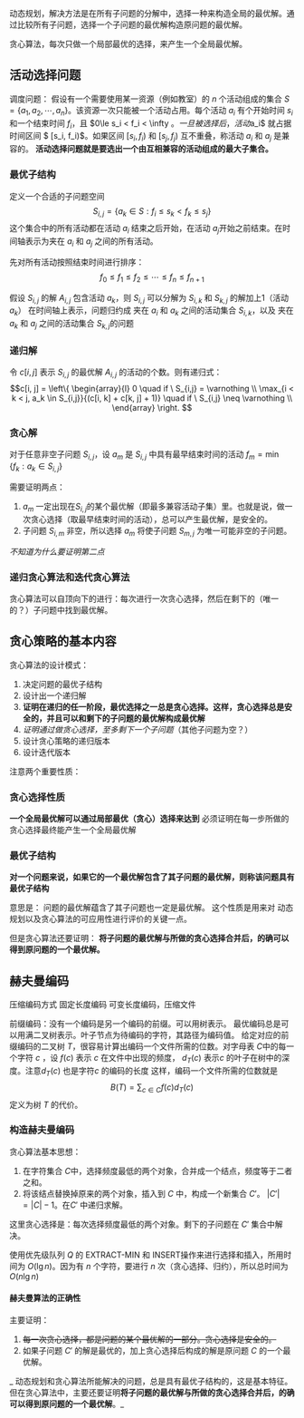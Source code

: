 动态规划，解决方法是在所有子问题的分解中，选择一种来构造全局的最优解。通过比较所有子问题，选择一个子问题的最优解构造原问题的最优解。

贪心算法，每次只做一个局部最优的选择，来产生一个全局最优解。

## 活动选择问题

调度问题： 假设有一个需要使用某一资源（例如教室）的 $n$ 个活动组成的集合 $S = \{a_1, a_2, \cdots, a_n\}$。该资源一次只能被一个活动占用。每个活动 $a_i$ 有个开始时间 $s_i$ 和一个结束时间 $f_i$，且 $0\le s_i < f_i < \infty $。一旦被选择后，活动$a_i$ 就占据时间区间 $ [s_i, f_i)$。如果区间 $[s_i, f_i)$ 和 $[s_j, f_j)$ 互不重叠，称活动 $a_i$ 和 $a_j$ 是兼容的。
**活动选择问题就是要选出一个由互相兼容的活动组成的最大子集合。**

### 最优子结构
定义一个合适的子问题空间 $$ S_{i,j} = \{a_k \in S: f_i \le s_k < f_k \le s_j\}$$
这个集合中的所有活动都在活动 $a_i$ 结束之后开始，在活动 $a_j$开始之前结束。在时间轴表示为夹在 $a_i$ 和 $a_j$ 之间的所有活动。

先对所有活动按照结束时间进行排序：
$$f_0 \le f_1 \le f_2 \le \cdots \le f_n \le f_{n+1}$$

假设 $S_{i,j}$ 的解 $A_{i,j}$ 包含活动 $a_k$，则 $S_{i, j}$ 可以分解为 $S_{i, k}$ 和 $S_{k,j}$ 的解加上1（活动$a_k$）
在时间轴上表示，问题归约成 夹在 $a_i$ 和 $a_k$ 之间的活动集合 $S_{i, k}$，以及 夹在 $a_k$ 和 $a_j$ 之间的活动集合 $S_{k, j}$的问题

### 递归解
令 $c[i,j]$ 表示 $S_{i,j}$ 的最优解 $A_{i,j}$ 的活动的个数。则有递归式：
$$c[i, j] = \left\{
\begin{array}{l}
0 \quad if \ S_{i,j} = \varnothing \\
\max_{i < k < j, a_k \in S_{i,j}}{(c[i, k] + c[k, j] + 1)} \quad if \ S_{i,j} \neq \varnothing \\
\end{array} \right.
$$

### 贪心解
对于任意非空子问题 $S_{i,j}$，设 $a_m$ 是 $S_{i,j}$ 中具有最早结束时间的活动 $f_m = \min{\{f_k: a_k \in S_{i,j}\}}$

需要证明两点：
1. $a_m$ 一定出现在$S_{i,j}$的某个最优解（即最多兼容活动子集）里。也就是说，做一次贪心选择（取最早结束时间的活动），总可以产生最优解，是安全的。
2. 子问题 $S_{i,m}$ 非空，所以选择 $a_m$ 将使子问题 $S_{m,j}$ 为唯一可能非空的子问题。

_不知道为什么要证明第二点_

### 递归贪心算法和迭代贪心算法
贪心算法可以自顶向下的进行：每次进行一次贪心选择，然后在剩下的（唯一的？）子问题中找到最优解。


## 贪心策略的基本内容
贪心算法的设计模式：
1. 决定问题的最优子结构
2. 设计出一个递归解
3. **证明在递归的任一阶段，最优选择之一总是贪心选择。这样，贪心选择总是安全的，并且可以和剩下的子问题的最优解构成最优解**
4. _证明通过做贪心选择，至多剩下一个子问题_（其他子问题为空？）
5. 设计贪心策略的递归版本
6. 设计迭代版本

注意两个重要性质：
### 贪心选择性质
**一个全局最优解可以通过局部最优（贪心）选择来达到**
必须证明在每一步所做的贪心选择最终能产生一个全局最优解

### 最优子结构
**对一个问题来说，如果它的一个最优解包含了其子问题的最优解，则称该问题具有最优子结构**

意思是： 问题的最优解蕴含了其子问题也一定是最优解。 这个性质是用来对 动态规划以及贪心算法的可应用性进行评价的关键一点。

但是贪心算法还要证明： **将子问题的最优解与所做的贪心选择合并后，的确可以得到原问题的一个最优解。**

## 赫夫曼编码
压缩编码方式
固定长度编码
可变长度编码，压缩文件

前缀编码：没有一个编码是另一个编码的前缀。可以用树表示。
最优编码总是可以用满二叉树表示。叶子节点为待编码的字符，其路径为编码值。
给定对应的前缀编码的二叉树 $T$，很容易计算出编码一个文件所需的位数。对字母表 $C$中的每一个字符 $c$ ，设 $f(c)$ 表示 $c$ 在文件中出现的频度， $d_T(c)$ 表示$c$ 的叶子在树中的深度。注意$d_T(c)$ 也是字符$c$ 的编码的长度 这样，编码一个文件所需的位数就是
$$B(T) = \sum_{c\in C}{f(c)d_T(c)}$$
定义为树 $T$ 的代价。

### 构造赫夫曼编码
贪心算法基本思想：
1. 在字符集合 $C$中，选择频度最低的两个对象，合并成一个结点，频度等于二者之和。
2. 将该结点替换掉原来的两个对象，插入到 $C$ 中，构成一个新集合 $C'$。 $|C'| = |C| - 1$。在$C'$ 中递归求解。

这里贪心选择是：每次选择频度最低的两个对象。剩下的子问题在 $C'$ 集合中解决。

使用优先级队列 $Q$ 的 EXTRACT-MIN 和 INSERT操作来进行选择和插入，所用时间为 $O(\lg n)$。因为有 $n$ 个字符，要进行 $n$ 次（贪心选择、归约），所以总时间为 $O(n\lg n)$

#### 赫夫曼算法的正确性
主要证明：
1. ~~每一次贪心选择，都是问题的某个最优解的一部分。贪心选择是安全的。~~
2. 如果子问题 $C'$ 的解是最优的，加上贪心选择后构成的解是原问题 $C$ 的一个最优解。


_ 动态规划和贪心算法所能解决的问题，总是具有最优子结构的，这是基本特征。 但在贪心算法中，主要还要证明**将子问题的最优解与所做的贪心选择合并后，的确可以得到原问题的一个最优解**。_

